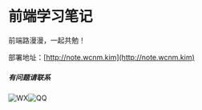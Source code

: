 # 前端学习笔记

前端路漫漫，一起共勉！

部署地址：[http://note.wcnm.kim](http://note.wcnm.kim)

##### 有问题请联系

![WX](http://cdn.wcnm.kim/wx.png)![QQ](http://cdn.wcnm.kim/qq.png)

